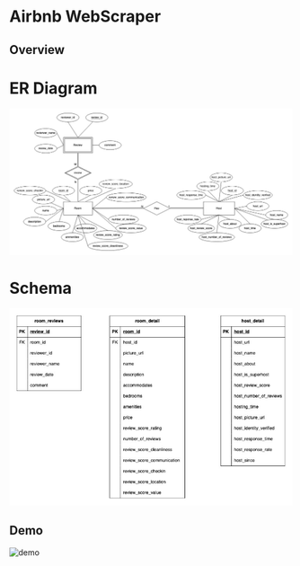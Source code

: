 # Airbnb WebScraper
## Overview

# ER Diagram
![er diagram](images/ER%20Diagram.jpg)
# Schema
![schema](images/Schema%20Diagram.jpg)

## Demo
![demo](images/ezgif.com-video-to-gif.gif)